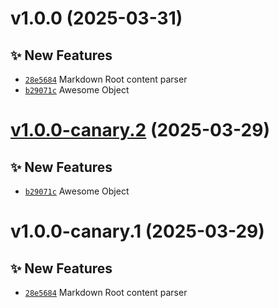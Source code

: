 # v1.0.0 (2025-03-31)

## ✨ New Features
- [`28e5684`](https://github.com/awesome-algorand/mdast/commit/28e5684)  Markdown Root content parser 
- [`b29071c`](https://github.com/awesome-algorand/mdast/commit/b29071c)  Awesome Object

# [v1.0.0-canary.2](https://github.com/awesome-algorand/mdast/compare/v1.0.0-canary.1...v1.0.0-canary.2) (2025-03-29)

## ✨ New Features
- [`b29071c`](https://github.com/awesome-algorand/mdast/commit/b29071c)  Awesome Object

# v1.0.0-canary.1 (2025-03-29)

## ✨ New Features
- [`28e5684`](https://github.com/awesome-algorand/mdast/commit/28e5684)  Markdown Root content parser

